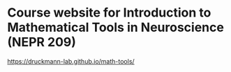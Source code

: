 # Course website for Introduction to Mathematical Tools in Neuroscience (NEPR 209)
https://druckmann-lab.github.io/math-tools/